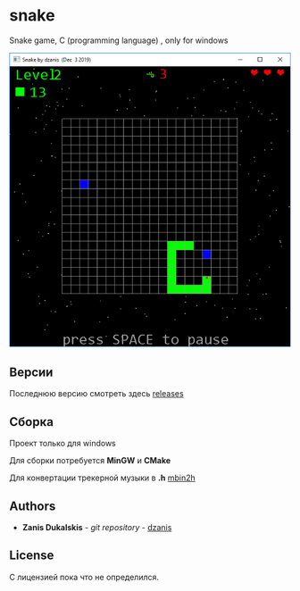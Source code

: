 # snake

Snake game, C (programming language) , only for windows

![Alt text](https://github.com/dzanis/snake/blob/master/screenshot.png)

## Версии

Последнюю версию  смотреть здесь [releases](https://github.com/snake/releases)

## Сборка

Проект только для windows

Для сборки потребуется **MinGW** и **CMake**

Для конвертации трекерной музыки в **.h** [mbin2h](https://gist.github.com/dzanis/7d1abb4142447a961c8554b41bee03a2)

## Authors

* **Zanis Dukalskis** - *git repository* - [dzanis](https://github.com/dzanis)

## License

С лицензией пока что не определился.
